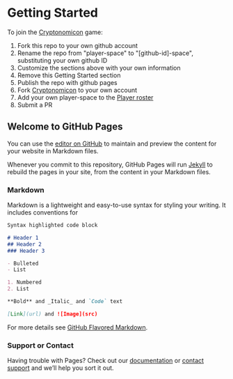 
# Getting Started

To join the [Cryptonomicon](https://github.com/cryptotechguru/Cryptonomicon) game:
1. Fork this repo to your own github account
1. Rename the repo from "player-space" to "[github-id]-space", substituting your own github ID
1. Customize the sections above with your own information
1. Remove this Getting Started section
1. Publish the repo with github pages
1. Fork [Cryptonomicon](https://github.com/cryptotechguru/Cryptonomicon) to your own account
1. Add your own player-space to the [Player roster](https://github.com/cryptotechguru/Cryptonomicon/Roles/Player)
1. Submit a PR 

## Welcome to GitHub Pages

You can use the [editor on GitHub](https://github.com/cryptotechguru/player-space/edit/master/README.md) to maintain and preview the content for your website in Markdown files.

Whenever you commit to this repository, GitHub Pages will run [Jekyll](https://jekyllrb.com/) to rebuild the pages in your site, from the content in your Markdown files.

### Markdown

Markdown is a lightweight and easy-to-use syntax for styling your writing. It includes conventions for

```markdown
Syntax highlighted code block

# Header 1
## Header 2
### Header 3

- Bulleted
- List

1. Numbered
2. List

**Bold** and _Italic_ and `Code` text

[Link](url) and ![Image](src)
```

For more details see [GitHub Flavored Markdown](https://guides.github.com/features/mastering-markdown/).

### Support or Contact

Having trouble with Pages? Check out our [documentation](https://help.github.com/categories/github-pages-basics/) or [contact support](https://github.com/contact) and we’ll help you sort it out.
